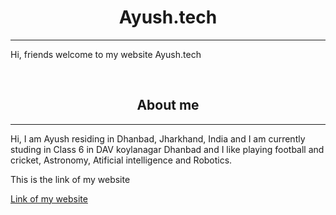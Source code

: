 <center><h1> Ayush.tech </h1></center>

<hr>

<p>Hi, friends welcome to my website Ayush.tech<p><br>
  
  <center><h2>About me</h2></center> 
  
  <hr>
  
 <p> Hi, I am Ayush residing in Dhanbad, Jharkhand, India and I am currently studing in Class 6 in DAV koylanagar Dhanbad and I like playing football and cricket, Astronomy, Atificial intelligence and Robotics.</p>
 
 This is the link of my website<br>
 
 <a href= "https://ayushtech1.github.io/myweb/">Link of my website</a>
 
